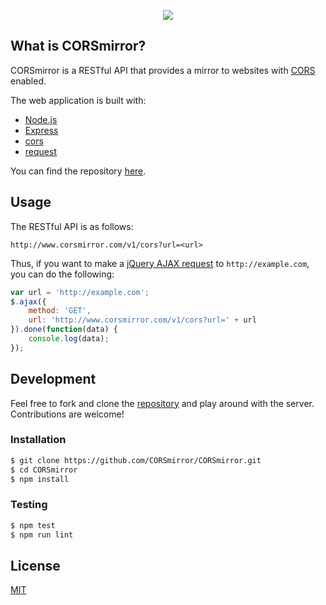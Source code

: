<p align="center">
    <a href="http://www.corsmirror.com">
        <img src="https://avatars2.githubusercontent.com/u/21297312?s=300">
    </a>
</p>

## What is CORSmirror?

CORSmirror is a RESTful API that provides a mirror to websites with [CORS](https://www.maxcdn.com/one/visual-glossary/cors/) enabled.

The web application is built with:
- [Node.js](https://nodejs.org)
- [Express](https://expressjs.com)
- [cors](https://github.com/expressjs/cors)
- [request](https://github.com/request/request)

You can find the repository [here](https://github.com/CORSmirror/CORSmirror).

## Usage

The RESTful API is as follows:
```
http://www.corsmirror.com/v1/cors?url=<url>
```

Thus, if you want to make a [jQuery AJAX request](http://api.jquery.com/jquery.ajax/) to `http://example.com`, you can do the following:
```js
var url = 'http://example.com';
$.ajax({
    method: 'GET',
    url: 'http://www.corsmirror.com/v1/cors?url=' + url
}).done(function(data) {
    console.log(data);
});
```

## Development

Feel free to fork and clone the [repository](https://github.com/CORSmirror/CORSmirror) and play around with the server. Contributions are welcome!

### Installation

```sh
$ git clone https://github.com/CORSmirror/CORSmirror.git
$ cd CORSmirror
$ npm install
```

### Testing

```sh
$ npm test
$ npm run lint
```

## License

[MIT](https://github.com/CORSmirror/CORSmirror/blob/master/LICENSE)
